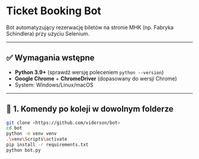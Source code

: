 # Ticket Booking Bot

Bot automatyzujący rezerwację biletów na stronie MHK (np. Fabryka Schindlera) przy użyciu Selenium.

---

## ✅ Wymagania wstępne
- **Python 3.9+** (sprawdź wersję poleceniem `python --version`)
- **Google Chrome** + **ChromeDriver** (dopasowany do wersji Chrome)
- System: Windows/Linux/macOS

---

## 🔹 1. Komendy po koleji w dowolnym folderze
```bash
git clone <https://github.com/viderson/bot>
cd bot
python -m venv venv
.\venv\Scripts\activate
pip install -r requirements.txt
python bot.py
